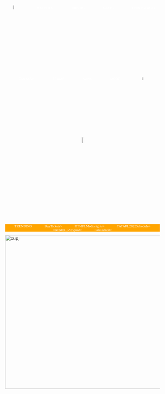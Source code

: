 
<!DOCTYPE html>
<html>
<head>
<style>
body
{ 
background-image:url('https://www.dailypioneer.com/uploads/2021/story/images/big/ipl-2022--bcci-expects-rs-5000-crore-windfall-as-base-price-for-new-teams-kept-at-rs-2000-crore-2021-08-31.jpg');
background-repeat:no-repeat;
background-attachment:fixed;
background-size:100% 100%;
}
h1
{
 font-size:80%;
 color:white;
 text-align:center;
 word-spacing:1.5cm;
 font-family:arial;
}
p{
 font-size:80%;
 color:white;
 text-align:center;
 word-spacing:1cm;
 font-family:cursive;
 background-color:orange;width:fixed;
 }
 
</style>
</head>
<body>
<h1>
<img src=https://www.iplt20.com/assets/images/ipl-logo-new-old.png alt=ipl 
style="float-left;width:6%;height:6%;"> 
MATCHES   VIDEOS   STATS   POINTSTABLE   FANTASY   TEAMS   News   MORE  
<img src=https://www.iplt20.com/assets/images/fan-poll.svg alt=fanpool 
style="float-right;width:5%;height:5%;">
<img src=https://www.iplt20.com/assets/images/viewers-choice.svg alt=choice 
 style="float-right;width:7%; height:7%;">
</h1>
<p>
 TRENDING   BuyTickets>   ITT-IPLMediarights>  TATAPL2022Schedule>  TATAIPLT20Squad>  FanContest>  
 </p>
<img src=https://cf-images.eu-west-1.prod.boltdns.net/v1/static/3588749423001/13d385bb-5454-4528-81f5-ad7db9e4a389/91409203-c739-46c2-875b-25b1a0f58b03/1280x720/match/image.jpg alt=cup; width=1000px; height=500px ;>

</body>
</html>   
